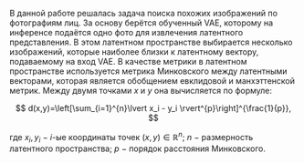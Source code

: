 В данной работе решалась задача поиска похожих изображений по фотографиям лиц. За основу берётся обученный VAE, которому на инференсе подаётся одно фото для извлечения латентного представления. 
В этом латентном пространстве выбирается несколько изображений, которые наиболее близки к латентному вектору, подаваемому на вход VAE. В качестве метрики в латентном пространстве используется метрика 
Минковского между латентными векторами, которая является обобщением евклидовой и манхэттенской метрик. Между двумя точками $x$ и $y$ она вычисляется по формуле:

$$
d(x,y)=\left[\sum_{i=1}^{n}\lvert x_i - y_i \rvert^{p}\right]^{\frac{1}{p}},
$$

где $x_i, y_i~-~i$-ые координаты точек $(x, y) \in \mathbb{R}^{n}$; $n$ $-$ размерность латентного пространства; $p$ $-$ порядок расстояния Минковского. 
